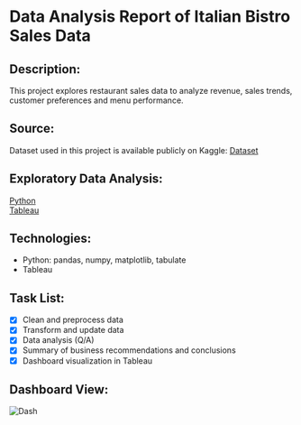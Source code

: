 # Data Analysis Report of Italian Bistro Sales Data

## Description:
This project explores restaurant sales data to analyze revenue, sales trends, customer preferences and menu performance.

## Source:
Dataset used in this project is available publicly on Kaggle: [Dataset](https://www.kaggle.com/datasets/divyanshisen/italian-bistro-sales-data-a-year-in-numbers/data)

## Exploratory Data Analysis:
[Python](https://github.com/OlhaVorontsova/data_analysis_italian_bistro/blob/main/italian_bistro_report.ipynb)\
[Tableau](https://public.tableau.com/app/profile/olha.vorontsova/viz/Italian_bistro_sales_dashboard/Dashboard1)

## Technologies:
- Python: pandas, numpy, matplotlib, tabulate
- Tableau

## Task List:
- [X] Clean and preprocess data
- [X] Transform and update data
- [X] Data analysis (Q/A)
- [X] Summary of business recommendations and conclusions
- [X] Dashboard visualization in Tableau

## Dashboard View:
![Dash](https://i.postimg.cc/FRvjmMD0/Dash.png)

